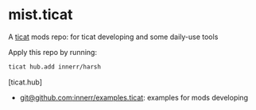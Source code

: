 # mist.ticat
A [ticat](https://github.com/innerr/ticat) mods repo: for ticat developing and some daily-use tools

Apply this repo by running:
```bash
ticat hub.add innerr/harsh
```
[ticat.hub]
* [git@github.com:innerr/examples.ticat](https://github.com/innerr/examples.ticat): examples for mods developing
